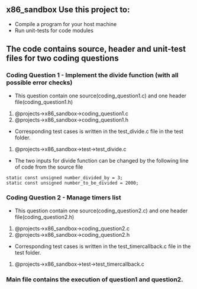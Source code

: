 ## x86_sandbox Use this project to:
* Compile a program for your host machine
* Run unit-tests for code modules

## The code contains source, header and unit-test files for two coding questions 
### Coding Question 1 - Implement the divide function (with all possible error checks)
* This question contain one source(coding_question1.c) and one header file(coding_question1.h)
1. @projects->x86_sandbox->coding_question1.c 
2. @projects->x86_sandbox->coding_question1.h 
* Corresponding test cases is written in the test_divide.c file in the test folder. 
1. @projects->x86_sandbox->test->test_divide.c
* The two inputs for divide function can be changed by the following line of code from the source file

```
static const unsigned number_divided_by = 3;
static const unsigned number_to_be_divided = 2000;
```

### Coding Question 2 - Manage timers list
* This question contain one source(coding_question2.c) and one header file(coding_question2.h)
1. @projects->x86_sandbox->coding_question2.c 
2. @projects->x86_sandbox->coding_question2.h 
* Corresponding test cases is written in the test_timercallback.c file in the test folder. 
1. @projects->x86_sandbox->test->test_timercallback.c

### Main file contains the execution of question1 and question2.


